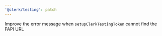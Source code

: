 ```yaml
---
'@clerk/testing': patch
---
```


Improve the error message when `setupClerkTestingToken` cannot find the FAPI URL
